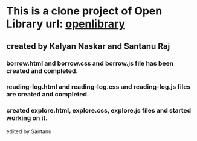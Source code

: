 # This is a clone project of Open Library url: <a href="https://openlibrary.org/" rel="external" target="_blank" >openlibrary</a>

## created by Kalyan Naskar and Santanu Raj</br>

### borrow.html and borrow.css and borrow.js file has been created and completed.<br/>

### reading-log.html and reading-log.css and reading-log.js files are created and completed.<br/>

### created explore.html, explore.css, explore.js files and started working on it.<br/>

edited by Santanu